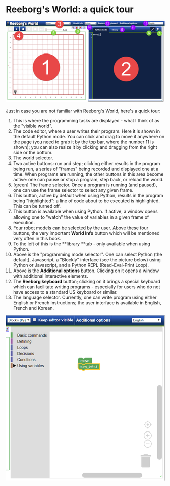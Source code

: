 # Reeborg's World: a quick tour

![](/assets/reeborg_world_tour.png)

Just in case you are not familiar with Reeborg's World, here's a quick tour:

1. This is where the programming tasks are displayed - what I think of as the "visible world".
2. The code editor, where a user writes their program. Here it is shown in the default Python mode. You can click and drag to move it anywhere on the page \(you need to grab it by the top bar, where the number 11 is shown\); you can also resize it by clicking and dragging from the right side or the bottom.
3. The world selector.
4. Two active buttons: run and step; clicking either results in the program being run, a series of "frames" being recorded and displayed one at a time. When programs are running, the other buttons in this area become active: one can pause or stop a program, step back, or reload the world.
5. \[green\] The frame selector. Once a program is running \(and paused\), one can use the frame selector to select any given frame.
6. This button, active by default when using Python, results in the program being "highlighted": a line of code about to be executed is highlighted. This can be turned off.
7. This button is available when using Python. If active, a window opens allowing one to "watch" the value of variables in a given frame of execution.
8. Four robot models can be selected by the user. Above these four buttons, the very important **World Info** button which will be mentioned very often in this book.
9. To the left of this is the **library **tab - only available when using Python.
10. Above is the "programming mode selector". One can select Python \(the default\), Javascript, a "Blockly" interface \(see the picture below\) using Python or Javascript, and a Python REPL \(Read-Eval-Print Loop\).
11. Above is the **Additional options** button. Clicking on it opens a window with additional interactive elements.
12. The **Reeborg keyboard** button; clicking on it brings a special keyboard which can facilitate writing programs - especially for users who do not have access to a standard US keyboard or similar.
13. The language selector. Currently, one can write program using either English or French instructions; the user interface is available in English, French and Korean.

![](/assets/blockly.png)

